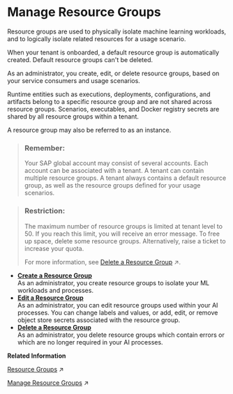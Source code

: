 <!-- loio7217afbcc8cf44ecb9d6f74d0badbe00 -->

# Manage Resource Groups



Resource groups are used to physically isolate machine learning workloads, and to logically isolate related resources for a usage scenario.

When your tenant is onboarded, a default resource group is automatically created. Default resource groups can't be deleted.

As an administrator, you create, edit, or delete resource groups, based on your service consumers and usage scenarios.

Runtime entities such as executions, deployments, configurations, and artifacts belong to a specific resource group and are not shared across resource groups. Scenarios, executables, and Docker registry secrets are shared by all resource groups within a tenant.

A resource group may also be referred to as an instance.

> ### Remember:  
> Your SAP global account may consist of several accounts. Each account can be associated with a tenant. A tenant can contain multiple resource groups. A tenant always contains a default resource group, as well as the resource groups defined for your usage scenarios.

> ### Restriction:  
> The maximum number of resource groups is limited at tenant level to 50. If you reach this limit, you will receive an error message. To free up space, delete some resource groups. Alternatively, raise a ticket to increase your quota.
> 
> For more information, see [Delete a Resource Group](https://help.sap.com/viewer/2d6c5984063c40a59eda62f4a9135bee/CLOUD/en-US/40d83a2716894174b4b9b407396a0708.html "") :arrow_upper_right:.

-   **[Create a Resource Group](create-a-resource-group-060d9be.md "As an administrator, you create resource groups to isolate your ML workloads and processes.")**  
As an administrator, you create resource groups to isolate your ML workloads and processes.
-   **[Edit a Resource Group](edit-a-resource-group-7c554d2.md "As an administrator, you can edit resource groups used within your AI processes. You can change labels and values, or add, edit, or remove
		object store secrets associated with the resource group.")**  
As an administrator, you can edit resource groups used within your AI processes. You can change labels and values, or add, edit, or remove object store secrets associated with the resource group.
-   **[Delete a Resource Group](delete-a-resource-group-dc5373a.md "As an administrator, you delete resource groups which contain errors or which are no longer required in your AI processes.")**  
As an administrator, you delete resource groups which contain errors or which are no longer required in your AI processes.

**Related Information**  


[Resource Groups](https://help.sap.com/viewer/2d6c5984063c40a59eda62f4a9135bee/CLOUD/en-US/26c6c6b50e3f412f8bc0cd6a8ebdb850.html "SAP AI Core tenants use resource groups to isolate related ML resources and workloads. Scenarios, executables, and Docker registry secrets are shared across all resource groups.") :arrow_upper_right:

[Manage Resource Groups](https://help.sap.com/viewer/2d6c5984063c40a59eda62f4a9135bee/CLOUD/en-US/8aae6cbe2c0e4290954b8f61b4b355b7.html "A resource group is a unique dedicated namespace or workspace environment, where users can create or add configurations, executions, deployments, and artifacts. They are used for running training jobs or model servers.") :arrow_upper_right:

